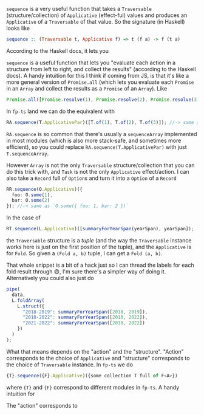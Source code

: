 `sequence` is a very useful function that takes a `Traversable` (structure/collection) of `Applicative` (effect-ful) values and produces an `Applicative` of a `Traversable` of that value. So the signature (in Haskell) looks like

```haskell
sequence :: (Traversable t, Applicative f) => t (f a) -> f (t a)
```

According to the Haskell docs, it lets you

`sequence` is a useful function that lets you "evaluate each action in a structure from left to right, and collect the results" (according to the Haskell docs). A handy intuition for this I think if coming from JS, is that it's like a more general version of `Promise.all` (which lets you evaluate each `Promise` in an `Array` and collect the results as a `Promise` of an `Array`). Like

```typescript
Promise.all([Promise.resolve(1), Promise.resolve(2), Promise.resolve(3)]); //-> same as `Promise.resolve([1, 2, 3])`
```

In `fp-ts` land we can do the equivalent with

```typescript
RA.sequence(T.ApplicativePar)([T.of(1), T.of(2), T.of(3)]); //-> same as `T.of([1, 2, 3])`
```

`RA.sequence` is so common that there's usually a `sequenceArray` implemented in most modules (which is also more stack-safe, and sometimes more efficient), so you could replace `RA.sequence(T.ApplicativePar)` with just `T.sequenceArray`.

However `Array` is not the only `Traversable` structure/collection that you can do this trick with, and `Task` is not the only `Applicative` effect/action. I can also take a `Record` full of `Option`s and turn it into a `Option` of a `Record`

```typescript
RR.sequence(O.Applicative)({
  foo: O.some(1),
  bar: O.some(2)
}); //-> same as `O.some({ foo: 1, bar: 2 })`
```

In the case of

```typescript
RT.sequence(L.Applicative)([summaryForYearSpan(yearSpan), yearSpan]);
```

the `Traversable` structure is a _tuple_ (and the way the `Traversable` instance works here is just on the first position of the tuple), and the `Applicative` is for `Fold`. So given a `(Fold a, b)` tuple, I can get a `Fold (a, b)`.

That whole snippet is a bit of a hack just so I can thread the labels for each fold result through :smile:, I'm sure there's a simpler way of doing it. Alternatively you could also just do

```typescript
pipe(
  data,
  L.foldArray(
    L.struct({
      "2018-2019": summaryForYearSpan([2018, 2019]),
      "2018-2022": summaryForYearSpan([2018, 2022]),
      "2021-2022": summaryForYearSpan([2018, 2022])
    })
  )
);
```

What that means depends on the "action" and the "structure". "Action" corresponds to the choice of `Applicative` and "structure" corresponds to the choice of `Traversable` instance. In `fp-ts` we do

```typescript
{T}.sequence({F}.Applicative)({some collection T full of F<A>})
```

where `{T}` and `{F}` correspond to different modules in `fp-ts`. A handy intuition for

The "action" corresponds to
